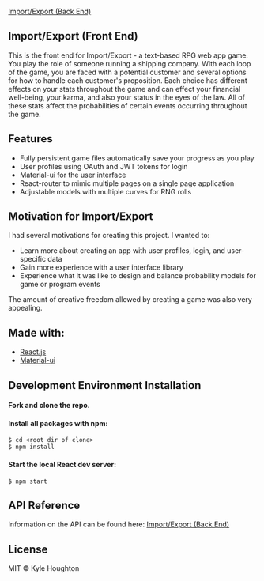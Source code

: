 [Import/Export (Back End)](https://github.com/Dusty211/import-export-backend)

## Import/Export (Front End)
This is the front end for Import/Export - a text-based RPG web app game. You play the role of someone running a shipping company. With each loop of the game, you are faced with a potential customer and several options for how to handle each customer's proposition. Each choice has different effects on your stats throughout the game and can effect your financial well-being, your karma, and also your status in the eyes of the law. All of these stats affect the probabilities of certain events occurring throughout the game.

## Features
- Fully persistent game files automatically save your progress as you play
- User profiles using OAuth and JWT tokens for login
- Material-ui for the user interface
- React-router to mimic multiple pages on a single page application
- Adjustable models with multiple curves for RNG rolls

## Motivation for Import/Export
I had several motivations for creating this project. I wanted to:

- Learn more about creating an app with user profiles, login, and user-specific data
- Gain more experience with a user interface library
- Experience what it was like to design and balance probability models for game or program events

The amount of creative freedom allowed by creating a game was also very appealing.

## Made with:

- [React.js](https://github.com/facebook/create-react-app)
- [Material-ui](https://github.com/mui-org/material-ui)

## Development Environment Installation
#### Fork and clone the repo.

#### Install all packages with npm:
`$ cd <root dir of clone>`  
`$ npm install`

#### Start the local React dev server:
`$ npm start`

## API Reference

Information on the API can be found here: [Import/Export (Back End)](https://github.com/Dusty211/import-export-backend)

## License
MIT © Kyle Houghton
